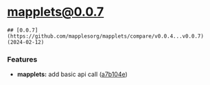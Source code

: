 # mapplets@0.0.7

    ## [0.0.7](https://github.com/mapplesorg/mapplets/compare/v0.0.4...v0.0.7) (2024-02-12)


### Features

* **mapplets:** add basic api call ([a7b104e](https://github.com/mapplesorg/mapplets/commit/a7b104e189c40e63600a8b609cdd64b965d03481))


  